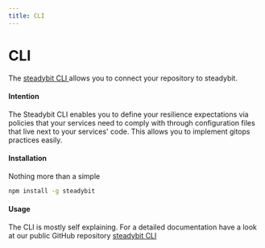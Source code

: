 ```yaml
---
title: CLI
---
```


# CLI

The [steadybit CLI ](https://github.com/steadybit/cli)allows you to connect your repository to steadybit.

#### Intention

The Steadybit CLI enables you to define your resilience expectations via policies that your services need to comply with through configuration files that live next to your services' code. This allows you to implement gitops practices easily.

#### Installation

Nothing more than a simple

```bash
npm install -g steadybit
```

#### Usage

The CLI is mostly self explaining. For a detailed documentation have a look at our public GitHub repository [steadybit CLI](https://github.com/steadybit/cli)

